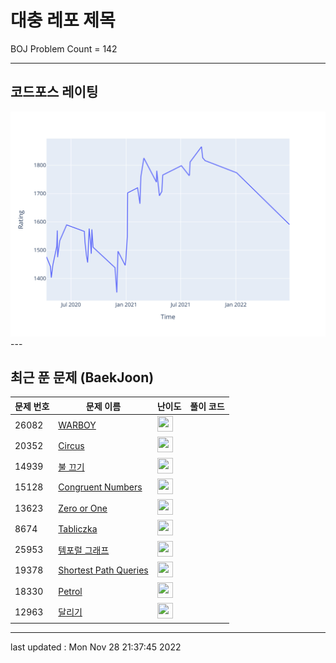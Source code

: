 # 대충 레포 제목

BOJ Problem Count = 142

---

## 코드포스 레이팅
[![Rating Graph](./cfStats.svg)](https://github.com/ingyu1008/Algorithm-Problem-Solving/blob/master/cfStats.html)---

## 최근 푼 문제 (BaekJoon)
| 문제 번호 | 문제 이름 | 난이도 | 풀이 코드 |
| --- | --- | --- | --- |
| 26082 | [WARBOY](https://www.acmicpc.net/problem/26082) | <img height="25px" width="25px=" src="https://static.solved.ac/tier_small/1.svg"/> |  |
| 20352 | [Circus](https://www.acmicpc.net/problem/20352) | <img height="25px" width="25px=" src="https://static.solved.ac/tier_small/2.svg"/> |  |
| 14939 | [불 끄기](https://www.acmicpc.net/problem/14939) | <img height="25px" width="25px=" src="https://static.solved.ac/tier_small/16.svg"/> |  |
| 15128 | [Congruent Numbers](https://www.acmicpc.net/problem/15128) | <img height="25px" width="25px=" src="https://static.solved.ac/tier_small/2.svg"/> |  |
| 13623 | [Zero or One](https://www.acmicpc.net/problem/13623) | <img height="25px" width="25px=" src="https://static.solved.ac/tier_small/2.svg"/> |  |
| 8674 | [Tabliczka](https://www.acmicpc.net/problem/8674) | <img height="25px" width="25px=" src="https://static.solved.ac/tier_small/2.svg"/> |  |
| 25953 | [템포럴 그래프](https://www.acmicpc.net/problem/25953) | <img height="25px" width="25px=" src="https://static.solved.ac/tier_small/13.svg"/> |  |
| 19378 | [Shortest Path Queries](https://www.acmicpc.net/problem/19378) | <img height="25px" width="25px=" src="https://static.solved.ac/tier_small/23.svg"/> |  |
| 18330 | [Petrol](https://www.acmicpc.net/problem/18330) | <img height="25px" width="25px=" src="https://static.solved.ac/tier_small/2.svg"/> |  |
| 12963 | [달리기](https://www.acmicpc.net/problem/12963) | <img height="25px" width="25px=" src="https://static.solved.ac/tier_small/18.svg"/> |  |


---

last updated : Mon Nov 28 21:37:45 2022


